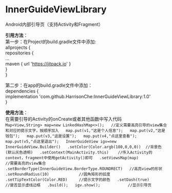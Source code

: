 # InnerGuideViewLibrary
Android内部引导页（支持Activity和Fragment）


**引用方法**：  
第一步：在Project的build.gradle文件中添加:  
	allprojects {  
		repositories {  
			...  
			maven { url 'https://jitpack.io' }  
		}  
	}  
  
第二步：在app的build.gradle文件中添加：  
	dependencies {  
	        implementation 'com.github.HarrisonChe:InnerGuideViewLibrary:1.0'  
	}  
  
  
  
**使用方法**：  
在需要引导的Activity的onCreate或者其他函数中写入代码  
`Map<View,String> map=new LinkedHashMap<>();   //定义需要高亮引导的view集合和对应的提示文字，按顺序加入  
        map.put(v1,"这是个人信息");  
        map.put(v2,"这是钱包");  
        map.put(v3,"这是设置");  
        map.put(v4,"点这里查看");  
        map.put(v5,"点这里退出");  
        InnerGuideView igv=new InnerGuideView.Builder()  
                .setColor(Color.argb(180,0,0,0))  //背景色(默认灰色透明)  
                .setContext(MainActivity.this)    //传入Activity的context，fragment中使用getActivity()即可  
                .setViewsMap(map)                 //需要高亮的view集合  
                .setBorderType(InnerGuideView.BorderType.ROUNDRECT)   //高亮view的形状  
                .setRoundRadius(10)             //圆角矩形的弧度  
                .setTipTextColor(Color.RED)     //提示文字的颜色  
                .setDash(true)                 //是否显示虚线边框  
                .build();  
        igv.show();            //显示引导页  `
